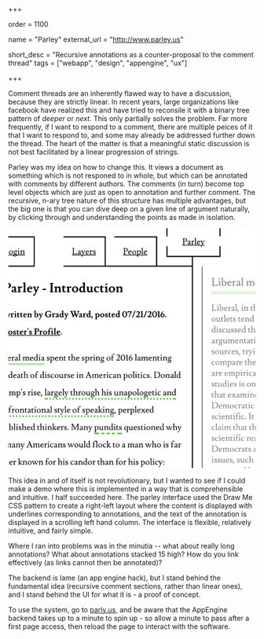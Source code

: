 +++

order = 1100

name = "Parley"
external_url = "http://www.parley.us"

short_desc = "Recursive annotations as a counter-proposal to the comment thread"
tags = ["webapp", "design", "appengine", "ux"]

+++

Comment threads are an inherently flawed way to have a discussion, because they are strictly linear.  In recent years, large organizations like facebook have realized this and have tried to reconsile it with a binary tree pattern of _deeper_ or _next_. This only partially solves the problem. Far more frequently, if I want to respond to a comment, there are multiple peices of it that I want to respond to, and some may already be addressed further down the thread.  The heart of the matter is that a meaningful static discussion is not best facilitated by a linear progression of strings.

Parley was my idea on how to change this. It views a document as something which is not responed to in whole, but which can be annotated with comments by different authors.  The comments (in turn) become top level objects which are just as open to annotation and further comment. The recursive, n-ary tree nature of this structure has multiple advantages, but the big one is that you can dive deep on a given line of argument naturally, by clicking through and understanding the points as made in isolation.

![A Photo of the parley interface.](/img/parly.png)

This idea in and of itself is not revolutionary, but I wanted to see if I could make a demo where this is implemented in a way that is comprehensible and intuitive.  I half succeeded here.  The parley interface used the Draw Me CSS pattern to create a right-left layout where the content is displayed with underlines corresponding to annotations, and the text of the annotation is displayed in a scrolling left hand column.  The interface is flexible, relatively intuitive, and fairly simple.

Where I ran into problems was in the minutia -- what about really long annotations? What about annotations stacked 15 high? How do you link effectively (as links cannot then be annotated)? 

The backend is lame (an app engine hack), but I stand behind the fundamental idea (recursive comment sections, rather than linear ones), and I stand behind the UI for what it is - a proof of concept. 

To use the system, go to [parly.us](http://parly.us), and be aware that the AppEngine backend takes up to a minute to spin up - so allow a minute to pass after a first page access, then reload the page to interact with the software.